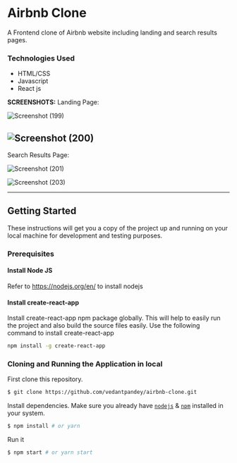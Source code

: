 # Airbnb Clone

A Frontend clone of Airbnb website including landing and search results pages.

### Technologies Used
* HTML/CSS
* Javascript
* React js

**SCREENSHOTS:**
Landing Page:

![Screenshot (199)](https://user-images.githubusercontent.com/65844743/116823343-96061f00-aba1-11eb-89d3-e9886695cdc8.png)

![Screenshot (200)](https://user-images.githubusercontent.com/65844743/116823363-b9c96500-aba1-11eb-995d-89d3a43f8498.png)
---
Search Results Page:

![Screenshot (201)](https://user-images.githubusercontent.com/65844743/116823368-be8e1900-aba1-11eb-8441-c496d100c10c.png)

![Screenshot (203)](https://user-images.githubusercontent.com/65844743/116823370-c1890980-aba1-11eb-904e-f6a1779ebe79.png)


---

## Getting Started

These instructions will get you a copy of the project up and running on your local machine for development and testing purposes.

### Prerequisites
#### Install Node JS
Refer to https://nodejs.org/en/ to install nodejs

#### Install create-react-app
Install create-react-app npm package globally. This will help to easily run the project and also build the source files easily. Use the following command to install create-react-app

```bash
npm install -g create-react-app
```


### Cloning and Running the Application in local

First clone this repository.
```bash
$ git clone https://github.com/vedantpandey/airbnb-clone.git
```

Install dependencies. Make sure you already have [`nodejs`](https://nodejs.org/en/) & [`npm`](https://www.npmjs.com/) installed in your system.
```bash
$ npm install # or yarn
```

Run it
```bash
$ npm start # or yarn start
```
